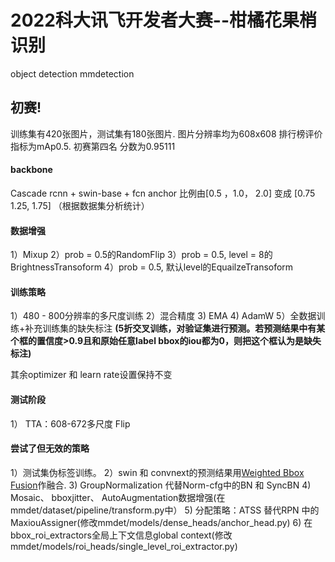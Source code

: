 # 2022科大讯飞开发者大赛--柑橘花果梢识别
object detection  mmdetection

## 初赛!
训练集有420张图片，测试集有180张图片. 图片分辨率均为608x608
排行榜评价指标为mAp0.5.
初赛第四名  分数为0.95111



#### backbone
Cascade rcnn + swin-base + fcn
anchor 比例由[0.5 ，1.0， 2.0] 变成 [0.75  1.25,  1.75] （根据数据集分析统计）


#### 数据增强
1）Mixup
2）prob = 0.5的RandomFlip
3）prob = 0.5, level = 8的BrightnessTransoform
4）prob = 0.5, 默认level的EquailzeTransoform

#### 训练策略
1）480 - 800分辨率的多尺度训练
2）混合精度
3)  EMA
4)  AdamW
5）全数据训练+补充训练集的缺失标注  **(5折交叉训练，对验证集进行预测。若预测结果中有某个框的置信度>0.9且和原始任意label bbox的iou都为0，则把这个框认为是缺失标注)**


其余optimizer 和  learn rate设置保持不变

#### 测试阶段
1） TTA：608-672多尺度  Flip


#### 尝试了但无效的策略
1）测试集伪标签训练。 
2）swin 和 convnext的预测结果用[Weighted Bbox Fusion](https://github.com/ZFTurbo/Weighted-Boxes-Fusion)作融合.
3)  GroupNormalization 代替Norm-cfg中的BN 和 SyncBN
4)  Mosaic、 bboxjitter、 AutoAugmentation数据增强(在mmdet/dataset/pipeline/transform.py中）
5)  分配策略：ATSS 替代RPN 中的 MaxiouAssigner(修改mmdet/models/dense_heads/anchor_head.py) 
6)  在bbox_roi_extractors全局上下文信息global context(修改mmdet/models/roi_heads/single_level_roi_extractor.py)